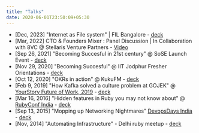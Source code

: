 ```yaml
---
title: "Talks"
date: 2020-06-01T23:50:09+05:30
---
```


* [Dec, 2023] "Internet as File system" | FIL Bangalore - [deck](https://docs.google.com/presentation/d/1lDxhx-6KhiRjDNyaEWFvu86x-X-ZVk0trAJa-Xmw_gk/edit?usp=sharing)
* [Mar, 2022] CTO & Founders Mixer : Panel Discussion | In Collaboration with 8VC @ Stellaris Venture Partners - [Video](https://youtu.be/pOqoVSikpd8)
* [Sep 26, 2021] "Becoming Succesful in 21st century" @ SoSE Launch Event - [deck](https://docs.google.com/presentation/d/1m7xBxkaePcfzOQin9FmNhWXNQQnkZT0f1lI68Mt_wZk/edit?usp=sharing)
* [Nov 29, 2020] "Becoming Succesful" @ IIT Jodphur Fresher Orientations - [deck](https://docs.google.com/presentation/d/1ngjLpxHxS_eMMBPE9jHir2e_rQpvAZFCbxHdfH37hhc/edit?usp=sharing)
* [Oct 12, 2020] "OKRs in action" @ KukuFM -
[deck](https://docs.google.com/presentation/d/1qRYbEUyIyz6TFbaFofDnvY1SMT9N45bhmWXOKNtNciU/edit?usp=sharing)
* [Feb 9, 2019] "How Kafka solved a culture problem at GOJEK" @
[YourStory Future of Work, 2019](https://events.yourstory.com/fow) -
[deck](https://drive.google.com/file/d/1L_FukDHnoz03j6BPio_yNelj4nwmGirM/view?usp=sharing)
* [Mar 16, 2016] "Hidden features in Ruby you may not know about" @ [RubyConf India](https://2016.rubyconfindia.org/talk-schedule/) - [deck](https://drive.google.com/file/d/1AMwiYDRAXuWrnIFl8WuVwUouOVqW2QuR/view?usp=sharing)
* [Sep 13, 2015] "Mopping up Networking Nightmares"  [DevopsDays India](https://devopsdays.org/events/2015-bangalore/welcome/) - [deck](https://drive.google.com/file/d/1L_FukDHnoz03j6BPio_yNelj4nwmGirM/view?usp=sharing)
* [Nov, 2014] "Automating Infrastructure" - Delhi ruby meetup -
[deck](https://drive.google.com/file/d/1AMwiYDRAXuWrnIFl8WuVwUouOVqW2QuR/view?usp=sharing)
